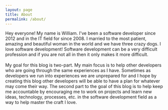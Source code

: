 ```yaml
---
layout: page
title: About
permalink: /about/
---
```


Hey everyone! My name is William. I've been a software developer since 2012 and in the IT field for since 2008. I married to the most patient, amazing and beautiful woman in the world and we have three crazy dogs. I love software development! Software development can be a very difficult profession and if you are not all in then it only makes it more difficult. 
<br><br>
My goal for this blog is two-part. My main focus is to help other developers who are going through the same experiences as I have. Sometimes as developers we run into experiences we are unprepared for and I hope by creating this blog other developers will be able to have a plan for whatever may come their way. The second part to the goal of this blog is to help keep me accountable by encouraging me to work on projects and learn new ideas, technology, processes, etc. in the software development field as a way to help master the craft I love.
